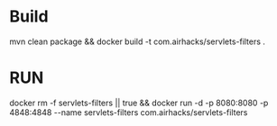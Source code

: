 # Build
mvn clean package && docker build -t com.airhacks/servlets-filters .

# RUN

docker rm -f servlets-filters || true && docker run -d -p 8080:8080 -p 4848:4848 --name servlets-filters com.airhacks/servlets-filters 